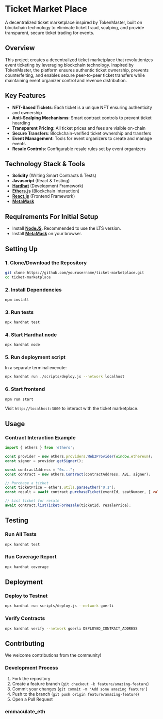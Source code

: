 # Ticket Market Place

A decentralized ticket marketplace inspired by TokenMaster, built on blockchain technology to eliminate ticket fraud, scalping, and provide transparent, secure ticket trading for events.

## Overview

This project creates a decentralized ticket marketplace that revolutionizes event ticketing by leveraging blockchain technology. Inspired by TokenMaster, the platform ensures authentic ticket ownership, prevents counterfeiting, and enables secure peer-to-peer ticket transfers while maintaining event organizer control and revenue distribution.

## Key Features

- **NFT-Based Tickets**: Each ticket is a unique NFT ensuring authenticity and ownership
- **Anti-Scalping Mechanisms**: Smart contract controls to prevent ticket hoarding
- **Transparent Pricing**: All ticket prices and fees are visible on-chain
- **Secure Transfers**: Blockchain-verified ticket ownership and transfers
- **Event Management**: Tools for event organizers to create and manage events
- **Resale Controls**: Configurable resale rules set by event organizers

## Technology Stack & Tools

- **Solidity** (Writing Smart Contracts & Tests)
- **Javascript** (React & Testing)
- **[Hardhat](https://hardhat.org/)** (Development Framework)
- **[Ethers.js](https://docs.ethers.io/v5/)** (Blockchain Interaction)
- **[React.js](https://reactjs.org/)** (Frontend Framework)
- **[MetaMask](https://metamask.io/)**

## Requirements For Initial Setup

- Install **[NodeJS](https://nodejs.org/en/)**. Recommended to use the LTS version.
- Install **[MetaMask](https://metamask.io/)** on your browser.

## Setting Up

### 1. Clone/Download the Repository

```bash
git clone https://github.com/yourusername/ticket-marketplace.git
cd ticket-marketplace
```

### 2. Install Dependencies

```bash
npm install
```

### 3. Run tests

```bash
npx hardhat test
```

### 4. Start Hardhat node

```bash
npx hardhat node
```

### 5. Run deployment script

In a separate terminal execute:

```bash
npx hardhat run ./scripts/deploy.js --network localhost
```

### 6. Start frontend

```bash
npm run start
```

Visit `http://localhost:3000` to interact with the ticket marketplace.

## Usage

### Contract Interaction Example

```javascript
import { ethers } from 'ethers';

const provider = new ethers.providers.Web3Provider(window.ethereum);
const signer = provider.getSigner();

const contractAddress = "0x...";
const contract = new ethers.Contract(contractAddress, ABI, signer);

// Purchase a ticket
const ticketPrice = ethers.utils.parseEther("0.1");
const result = await contract.purchaseTicket(eventId, seatNumber, { value: ticketPrice });

// List ticket for resale
await contract.listTicketForResale(ticketId, resalePrice);
```

## Testing

### Run All Tests

```bash
npx hardhat test
```

### Run Coverage Report

```bash
npx hardhat coverage
```

## Deployment

### Deploy to Testnet

```bash
npx hardhat run scripts/deploy.js --network goerli
```

### Verify Contracts

```bash
npx hardhat verify --network goerli DEPLOYED_CONTRACT_ADDRESS
```

## Contributing

We welcome contributions from the community!

### Development Process

1. Fork the repository
2. Create a feature branch (`git checkout -b feature/amazing-feature`)
3. Commit your changes (`git commit -m 'Add some amazing feature'`)
4. Push to the branch (`git push origin feature/amazing-feature`)
5. Open a Pull Request


### **emmaculate_eth**


